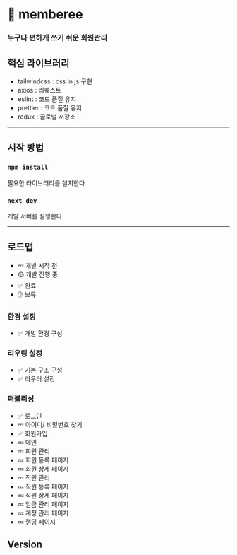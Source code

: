 # 💫 memberee
### 누구나 편하게 쓰기 쉬운 회원관리
## 핵심 라이브러리
- tailwindcss : css in js 구현
- axios : 리퀘스트
- eslint : 코드 품질 유지
- prettier : 코드 품질 유지
- redux : 글로벌 저장소

<hr/>

## 시작 방법

### `npm install`

필요한 라이브러리를 설치한다.

### `next dev`
개발 서버를 실행한다.

<hr/>

## 로드맵

- 💤 개발 시작 전
- 🟡 개발 진행 중
- ✅ 완료
- ✋ 보류


### 환경 설정
- ✅ 개발 환경 구성

### 리우팅 설정
- ✅ 기본 구조 구성
- ✅ 라우터 설정

### 퍼블리싱
- ✅  로그인
- 💤  아이디/ 비밀번호 찾기
- ✅  회원가입
- 💤  메인
- 💤  회원 관리
- 💤  회원 등록 페이지
- 💤  회원 상세 페이지
- 💤  직원 관리
- 💤  직원 등록 페이지
- 💤  직원 상세 페이지
- 💤  임금 관리 페이지
- 💤  계정 관리 페이지
- 💤  랜딩 페이지





## Version
